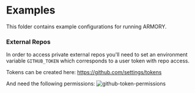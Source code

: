 # Examples

This folder contains example configurations for running ARMORY.


### External Repos
In order to access private external repos you'll need to set an 
environment variable `GITHUB_TOKEN` which corresponds to a user token 
with repo access.

Tokens can be created here:
https://github.com/settings/tokens

And need the following permissions:
![github-token-permissions](https://user-images.githubusercontent.com/18154355/72368576-5aa1c180-36cc-11ea-9c2d-b7b1ca750018.png)
